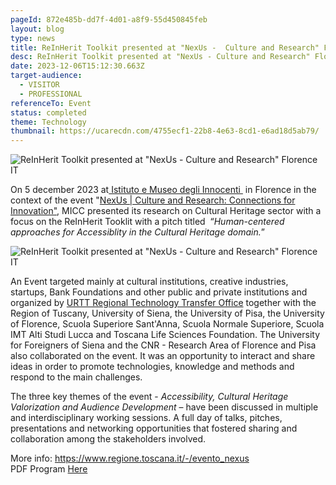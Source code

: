 ```yaml
---
pageId: 872e485b-dd7f-4d01-a8f9-55d450845feb
layout: blog
type: news
title: ReInHerit Toolkit presented at "NexUs -  Culture and Research" Florence IT
desc: ReInHerit Toolkit presented at "NexUs - Culture and Research" Florence IT
date: 2023-12-06T15:12:30.663Z
target-audience:
  - VISITOR
  - PROFESSIONAL
referenceTo: Event
status: completed
theme: Technology
thumbnail: https://ucarecdn.com/4755ecf1-22b8-4e63-8cd1-e6ad18d5ab79/
---
```



![ReInHerit Toolkit presented at "NexUs -  Culture and Research" Florence IT](https://ucarecdn.com/06bdf815-538f-4734-93a7-060644c52c32/ "ReInHerit Toolkit presented at \"NexUs -  Culture and Research\" Florence IT")

On 5 december 2023 at[ Istituto e Museo degli Innocenti ](https://www.museodeglinnocenti.it/en/) in Florence in the context of the event "[NexUs | Culture and Research: Connections for Innovation"](https://www.regione.toscana.it/-/evento_nexus), MICC presented its research on Cultural Heritage sector with a focus on the ReInHerit Tooklit with a pitch titled  “*Human-centered approaches for Accessiblity in the Cultural Heritage domain.*” 

![ ReInHerit Toolkit presented at "NexUs -  Culture and Research" Florence IT](https://ucarecdn.com/a658e40e-d32f-471a-9b24-c9a8a50954a4/ "ReInHerit Toolkit presented at \"NexUs -  Culture and Research\" Florence IT")

An Event targeted mainly at cultural institutions, creative industries, startups, Bank Foundations and other public and private institutions and organized by [URTT Regional Technology Transfer Office](https://www.regione.toscana.it/università-e-ricerca/speciali/ufficio-regionale-di-trasferimento-tecnologico) together with the Region of Tuscany, University of Siena, the University of Pisa, the University of Florence, Scuola Superiore Sant'Anna, Scuola Normale Superiore, Scuola IMT Alti Studi Lucca and Toscana Life Sciences Foundation. The University for Foreigners of Siena and the CNR - Research Area of Florence and Pisa also collaborated on the event. It was an opportunity to interact and share ideas in order to promote technologies, knowledge and methods and respond to the main challenges.

 The three key themes of the event - *Accessibility, Cultural Heritage Valorization and Audience Development* – have been discussed in multiple and interdisciplinary working sessions. A full day of talks, pitches, presentations and networking opportunities that fostered sharing and collaboration among the stakeholders involved.

More info: <https://www.regione.toscana.it/-/evento_nexus>\
PDF Program [Here](https://www.regione.toscana.it/documents/10180/24384535/Programma-NexUs-WEB+%281%29.pdf/2ee51d53-1648-cb52-64f5-d0dd8c29f2d2?t=1701193325770)